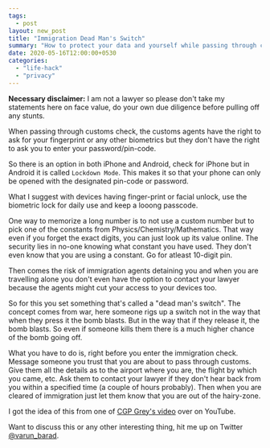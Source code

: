 ```yaml
---
tags:
  - post
layout: new_post
title: "Immigration Dead Man's Switch"
summary: "How to protect your data and yourself while passing through customs/immigration check"
date: 2020-05-16T12:00:00+0530
categories:
  - "life-hack"
  - "privacy"
---
```


__Necessary disclaimer:__ I am not a lawyer so please don't take my statements here on face value, do your own due diligence before pulling off any stunts.

When passing through customs check, the customs agents have the right to ask for your fingerprint or any other biometrics but they don't have the right to ask you to enter your password/pin-code.

So there is an option in both iPhone and Android, check for iPhone but in Android it is called `Lockdown Mode`. This makes it so that your phone can only be opened with the designated pin-code or password.

What I suggest with devices having finger-print or facial unlock, use the biometric lock for daily use and keep a looong passcode.

One way to memorize a long number is to not use a custom number but to pick one of the constants from Physics/Chemistry/Mathematics. That way even if you forget the exact digits, you can just look up its value online. The security lies in no-one knowing what constant you have used. They don't even know that you are using a constant. Go for atleast 10-digit pin.

Then comes the risk of immigration agents detaining you and when you are travelling alone you don't even have the option to contact your lawyer because the agents might cut your access to your devices too.

So for this you set something that's called a "dead man's switch". The concept comes from war, here someone rigs up a switch not in the way that when they press it the bomb blasts. But in the way that if they release it, the bomb blasts. So even if someone kills them there is a much higher chance of the bomb going off.

What you have to do is, right before you enter the immigration check. Message someone you trust that you are about to pass through customs. Give them all the details as to the airport where you are, the flight by which you came, etc. Ask them to contact your lawyer if they don't hear back from you within a specified time (a couple of hours probably). Then when you are cleared of immigration just let them know that you are out of the hairy-zone.

I got the idea of this from one of [CGP Grey's video](https://youtu.be/f-mHLBD64HM?t=195) over on YouTube.

Want to discuss this or any other interesting thing, hit me up on Twitter [@varun_barad](https://twitter.com/varun_barad).
